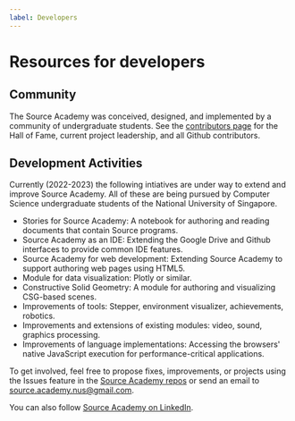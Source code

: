 ```yaml
---
label: Developers
---
```


# Resources for developers

## Community

The Source Academy was conceived, designed, and implemented by a community of undergraduate students. See the [contributors page](https://sourceacademy.org/contributors) for the Hall of Fame, current project leadership, and all Github contributors.

## Development Activities

Currently (2022-2023) the following intiatives are under way to extend and improve
Source Academy. All of these are being pursued by Computer Science undergraduate
students of the National University of Singapore.

- Stories for Source Academy: A notebook for authoring and reading documents that contain
Source programs.
- Source Academy as an IDE: Extending the Google Drive and Github interfaces to provide
common IDE features.
- Source Academy for web development: Extending Source Academy to support authoring web
pages using HTML5.
- Module for data visualization: Plotly or similar.
- Constructive Solid Geometry: A module for authoring and visualizing CSG-based scenes.
- Improvements of tools: Stepper, environment visualizer, achievements, robotics.
- Improvements and extensions of existing modules: video, sound, graphics processing.
- Improvements of language implementations: Accessing the browsers' native JavaScript
execution for performance-critical applications.

To get involved, feel free to propose fixes, improvements, or projects using the Issues feature in the [Source Academy repos](https://github.com/source-academy) or send an email to [source.academy.nus@gmail.com](mailto:source.academy.nus@gmail.com).

You can also follow [Source Academy on LinkedIn](https://www.linkedin.com/company/source-academy).
